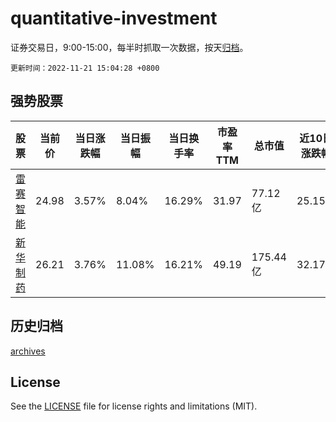 # quantitative-investment

证券交易日，9:00-15:00，每半时抓取一次数据，按天[归档](archives)。

`更新时间：2022-11-21 15:04:28 +0800`

## 强势股票

|股票|当前价|当日涨跌幅|当日振幅|当日换手率|市盈率TTM|总市值|近10日涨跌幅|
|----|----|----|----|----|----|----|----|
|[雷赛智能](https://xueqiu.com/S/SZ002979)|24.98|3.57%|8.04%|16.29%|31.97|77.12亿|25.15%|
|[新华制药](https://xueqiu.com/S/SZ000756)|26.21|3.76%|11.08%|16.21%|49.19|175.44亿|32.17%|

## 历史归档

[archives](archives)

## License

See the [LICENSE](LICENSE) file for license rights and limitations (MIT).